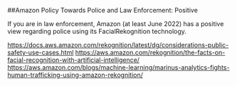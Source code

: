 

##Amazon Policy Towards Police and Law Enforcement: Positive

If you are in law enforcement, Amazon (at least June 2022) has a positive view regarding police using its FacialRekognition technology.

https://docs.aws.amazon.com/rekognition/latest/dg/considerations-public-safety-use-cases.html
https://aws.amazon.com/rekognition/the-facts-on-facial-recognition-with-artificial-intelligence/
https://aws.amazon.com/blogs/machine-learning/marinus-analytics-fights-human-trafficking-using-amazon-rekognition/


